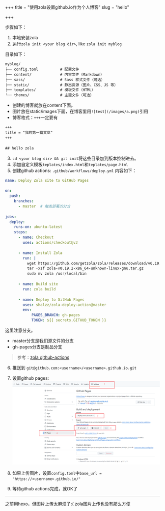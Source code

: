 +++
title = "使用zola设置github.io作为个人博客"
slug = "hello"

+++

步骤如下：

1. 本地安装zola
2. 运行`zola init <your blog dir>`, like `zola init myblog`

目录如下：
```txt
myblog/
├── config.toml          # 配置文件
├── content/             # 内容文件（Markdown）
├── sass/                # Sass 样式文件（可选）
├── static/              # 静态资源（图片、CSS、JS 等）
├── templates/           # 模板文件（HTML）
└── themes/              # 主题文件（可选）
```
- 创建的博客就放在content下面。
- 图片放在static/images下面，在博客里用`![test](/images/a.png)`引用
- 博客格式：`+++`一定要有
```txt
+++
title = "我的第一篇文章"
+++

## hello zola
```

3. `cd <your blog dir> && git init`将这些目录加到版本控制进去。
4. 添加自定义模板`teplates/index.html`和`teplates/page.html`
5. 创建github actions: `.github/workflows/deploy.yml`
内容如下：
```yml
name: Deploy Zola site to GitHub Pages

on:
  push:
    branches:
      - master  # 触发部署的分支

jobs:
  deploy:
    runs-on: ubuntu-latest
    steps:
      - name: Checkout
        uses: actions/checkout@v3

      - name: Install Zola
        run: |
          wget https://github.com/getzola/zola/releases/download/v0.19.2/zola-v0.19.2-x86_64-unknown-linux-gnu.tar.gz
          tar -xzf zola-v0.19.2-x86_64-unknown-linux-gnu.tar.gz
          sudo mv zola /usr/local/bin

      - name: Build site
        run: zola build

      - name: Deploy to GitHub Pages
        uses: shalzz/zola-deploy-action@master
        env:
            PAGES_BRANCH: gh-pages
            TOKEN: ${{ secrets.GITHUB_TOKEN }}
```
这里注意分支。
- master分支是我们源文件的分支
- gh-pages分支是制品分支

> 参考：[zola github-actions](https://www.getzola.org/documentation/deployment/github-pages/#github-actions)

6. 推送到 `git@github.com:<username>/<username>.github.io.git`
7. 设置github pages:
![alt text](/images/image-github-pages.png)

8. 如果上传图片，设置`config.toml`中`base_url = "https://<username>.github.io/"`
8. 等待github actions完成，就OK了

-----

之前用hexo，但图片上传太麻烦了:(
zola图片上传也没有那么方便